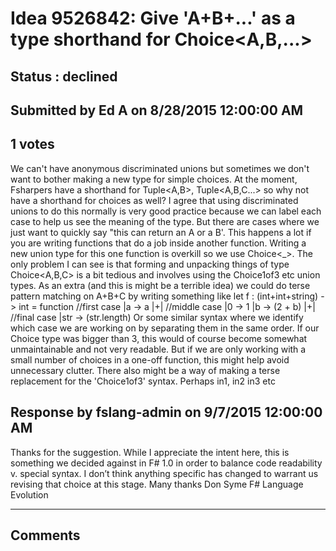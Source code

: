 # Idea 9526842: Give 'A+B+...' as a type shorthand for Choice<A,B,...> #

## Status : declined

## Submitted by Ed A on 8/28/2015 12:00:00 AM

## 1 votes

We can't have anonymous discriminated unions but sometimes we don't want to bother making a new type for simple choices. At the moment, Fsharpers have a shorthand for Tuple<A,B>, Tuple<A,B,C...> so why not have a shorthand for choices as well? I agree that using discriminated unions to do this normally is very good practice because we can label each case to help us see the meaning of the type. But there are cases where we just want to quickly say "this can return an A or a B'. This happens a lot if you are writing functions that do a job inside another function. Writing a new union type for this one function is overkill so we use Choice<_>.
The only problem I can see is that forming and unpacking things of type Choice<A,B,C> is a bit tedious and involves using the Choice1of3 etc union types. As an extra (and this is might be a terrible idea) we could do terse pattern matching on A+B+C by writing something like
let f : (int+int+string) -> int =
function
//first case
|a -> a
|+|
//middle case
|0 -> 1
|b -> (2 + b)
|+|
//final case
|str -> (str.length)
Or some similar syntax where we identify which case we are working on by separating them in the same order. If our Choice type was bigger than 3, this would of course become somewhat unmaintainable and not very readable. But if we are only working with a small number of choices in a one-off function, this might help avoid unnecessary clutter.
There also might be a way of making a terse replacement for the 'Choice1of3' syntax. Perhaps in1, in2 in3 etc



## Response by fslang-admin on 9/7/2015 12:00:00 AM

Thanks for the suggestion. While I appreciate the intent here, this is something we decided against in F# 1.0 in order to balance code readability v. special syntax. I don’t think anything specific has changed to warrant us revising that choice at this stage.
Many thanks
Don Syme
F# Language Evolution

------------------------
## Comments

